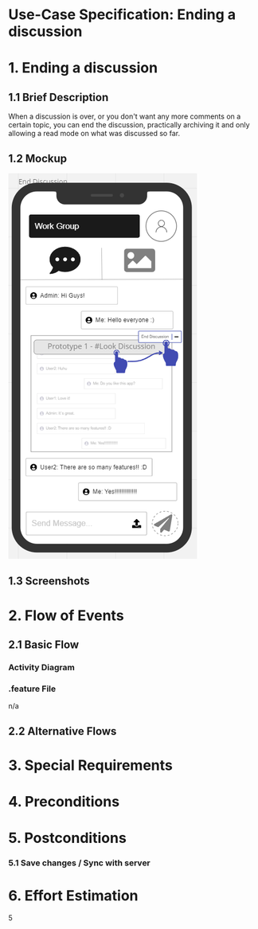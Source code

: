 # Use-Case Specification: Ending a discussion

# 1. Ending a discussion

## 1.1 Brief Description
When a discussion is over, or you don't want any more comments on a certain topic, you can end the discussion, practically archiving it and only
allowing a read mode on what was discussed so far.

## 1.2 Mockup
![OUCD](./Mock_ups/End%20Discussion.PNG)

## 1.3 Screenshots


# 2. Flow of Events

## 2.1 Basic Flow


### Activity Diagram


### .feature File
n/a

## 2.2 Alternative Flows


# 3. Special Requirements


# 4. Preconditions


# 5. Postconditions


### 5.1 Save changes / Sync with server

# 6. Effort Estimation
5